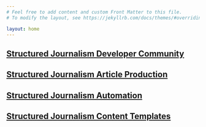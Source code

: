 ```yaml
---
# Feel free to add content and custom Front Matter to this file.
# To modify the layout, see https://jekyllrb.com/docs/themes/#overriding-theme-defaults

layout: home
---
```


## [Structured Journalism Developer Community](https://github.dxc.com/AppliedAICoEGarages/structured-journalism-developer-community)

## [Structured Journalism Article Production](https://github.dxc.com/AppliedAICoEGarages/structured-journalism-article-production)

## [Structured Journalism Automation](https://github.dxc.com/AppliedAICoEGarages/structured-journalism-automation)

## [Structured Journalism Content Templates](https://github.dxc.com/AppliedAICoEGarages/structured-journalism-content-templates)


